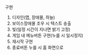구현<br>
1. 디자인(맵, 장애물, 하늘)
2. 보이스장애물 조우 시 텍스트 송출
3. 빛(일정 시간이 지나면 밝기 고정)
4. 게임 내 메뉴버튼 구현(누를 시 일시정지)
5. 재시작 구현
6. 종료버튼 누를 시 홈 화면으로 
